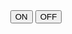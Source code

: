 <!DOCTYPE html>
<html>
<head>
<title>Bolt IoT Platform</title>
<script type="text/javascript" src="https://cloud.boltiot.com/static/js/boltCommands.js"></script>
 <script> setKey('{{ApiKey}}','{{Name}}');
       </script>
   </head>
   <body>
       <center>
<button onclick="digitalWrite(0, 'HIGH');">ON</button>
 <button onclick="digitalWrite(0, 'LOW');">OFF</button>
       </center>
   </body>
</html>
